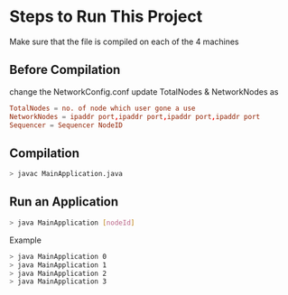 # Steps to Run This Project
Make sure that the file is compiled on each of the 4 machines


## Before Compilation
change the NetworkConfig.conf update TotalNodes & NetworkNodes as
```NetworkConfig.conf
TotalNodes = no. of node which user gone a use
NetworkNodes = ipaddr port,ipaddr port,ipaddr port,ipaddr port
Sequencer = Sequencer NodeID 
```

## Compilation

```bash
> javac MainApplication.java
```
## Run an Application
```bash
> java MainApplication [nodeId]
```
Example
```bash
> java MainApplication 0
> java MainApplication 1
> java MainApplication 2
> java MainApplication 3
```
